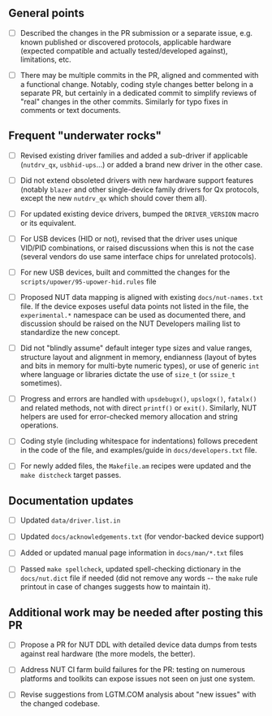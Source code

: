 <!-- Comment:
* Please revise the docs/developers.txt for coding style suggestions and
  other considerations applicable to NUT codebase contributions, as well
  as for which text documents to update. See also docs/developer-guide.txt
  for general points on NUT architecture and design.

* The checklist below is more of a reminder of steps to take and "dangers"
  to look out for. PRs to update this template are also welcome :)

* Local build iterations can be augmented with the ci_build.sh script.
-->

## General points

- [ ] Described the changes in the PR submission or a separate issue, e.g.
  known published or discovered protocols, applicable hardware (expected
  compatible and actually tested/developed against), limitations, etc.

- [ ] There may be multiple commits in the PR, aligned and commented with
  a functional change. Notably, coding style changes better belong in a
  separate PR, but certainly in a dedicated commit to simplify reviews
  of "real" changes in the other commits. Similarly for typo fixes in
  comments or text documents.

## Frequent "underwater rocks"

- [ ] Revised existing driver families and added a sub-driver if applicable
  (`nutdrv_qx`, `usbhid-ups`...) or added a brand new driver in the other
  case.

- [ ] Did not extend obsoleted drivers with new hardware support features
  (notably `blazer` and other single-device family drivers for Qx protocols,
  except the new `nutdrv_qx` which should cover them all).

- [ ] For updated existing device drivers, bumped the `DRIVER_VERSION` macro
  or its equivalent.

<!-- Comment:
  Some sub-drivers have `SUBDRIVER_VERSION` or customized names like
  e.g. `MEGATEC_VERSION` in `drivers/nutdrv_qx_megatec.c`
-->

- [ ] For USB devices (HID or not), revised that the driver uses unique
  VID/PID combinations, or raised discussions when this is not the case
  (several vendors do use same interface chips for unrelated protocols).

- [ ] For new USB devices, built and committed the changes for the
  `scripts/upower/95-upower-hid.rules` file

- [ ] Proposed NUT data mapping is aligned with existing `docs/nut-names.txt`
  file. If the device exposes useful data points not listed in the file, the
  `experimental.*` namespace can be used as documented there, and discussion
  should be raised on the NUT Developers mailing list to standardize the new
  concept.

- [ ] Did not "blindly assume" default integer type sizes and value ranges,
  structure layout and alignment in memory, endianness (layout of bytes and
  bits in memory for multi-byte numeric types), or use of generic `int` where
  language or libraries dictate the use of `size_t` (or `ssize_t` sometimes).

<!-- Comment:
* NOTE: Casting and/or pragmas (support detected at compile time,
  see `m4/ax_c_pragmas.m4`) to silence warnings may be acceptable,
  but only if coupled with range checks or similar actions.
-->

- [ ] Progress and errors are handled with `upsdebugx()`, `upslogx()`,
  `fatalx()` and related methods, not with direct `printf()` or `exit()`.
  Similarly, NUT helpers are used for error-checked memory allocation and
  string operations.

- [ ] Coding style (including whitespace for indentations) follows precedent
  in the code of the file, and examples/guide in `docs/developers.txt` file.

- [ ] For newly added files, the `Makefile.am` recipes were updated and the
  `make distcheck` target passes.

## Documentation updates

- [ ] Updated `data/driver.list.in`

- [ ] Updated `docs/acknowledgements.txt` (for vendor-backed device support)

- [ ] Added or updated manual page information in `docs/man/*.txt` files

- [ ] Passed `make spellcheck`, updated spell-checking dictionary in the
  `docs/nut.dict` file if needed (did not remove any words -- the `make`
  rule printout in case of changes suggests how to maintain it).

## Additional work may be needed after posting this PR

- [ ] Propose a PR for NUT DDL with detailed device data dumps from tests
  against real hardware (the more models, the better).

- [ ] Address NUT CI farm build failures for the PR: testing on numerous
  platforms and toolkits can expose issues not seen on just one system.

<!-- Comment:
* One frequent "offence" is the appearance of unexpected (not git-ignored)
  or modification during build of files tracked in Git.

* Another frequent issue is not tracking newly introduced file names in
  `EXTRA_DIST` of the `Makefile.am` (and for `*.in` templates -- of rules
  in the `configure.ac` script) so the `make distcheck` fails.

* Avoid using GNU-specific constructs in the `Makefile.am`, even if that
  means cumbersome ways to build a target. This should not happen in mere
  driver updates, however.

* Also some third-party libraries or OS headers and method argument types
  and counts can differ -- necessitating m4 code for `configure` script
  probing, and `ifdef`, `typedef`, etc. in C code to adapt to the build
  environment (precedents available in NUT codebase). In extreme cases,
  you may need to spin up a VM or container to reproduce those issues
  and iterate on a fix locally; see `docs/config-prereqs.txt` and
  `docs/ci-farm-lxc-setup.txt` for notes taken during preparation of
  the multi-platform NUT CI farm.
-->

- [ ] Revise suggestions from LGTM.COM analysis about "new issues" with
  the changed codebase.

<!-- Comment:
  Take them with a grain of salt, especially with regard to things like
  architecture-dependent range checks, but many of the complaints from
  the tool are indeed useful.
-->

